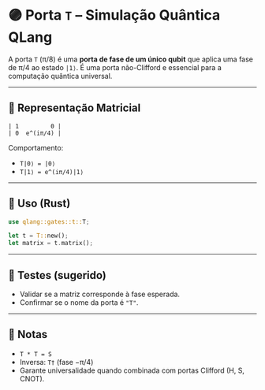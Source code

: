 # 🟣 Porta `T` – Simulação Quântica QLang

A porta `T` (π/8) é uma **porta de fase de um único qubit** que aplica uma fase de π/4 ao estado `|1⟩`. É uma porta não-Clifford e essencial para a computação quântica universal.

---

## 📐 Representação Matricial

```
| 1         0 |
| 0  e^(iπ/4) |
```

Comportamento:

- `T|0⟩ = |0⟩`
- `T|1⟩ = e^(iπ/4)|1⟩`

---

## 🧰 Uso (Rust)

```rust
use qlang::gates::t::T;

let t = T::new();
let matrix = t.matrix();
```

---

## 🧪 Testes (sugerido)

- Validar se a matriz corresponde à fase esperada.
- Confirmar se o nome da porta é `"T"`.

---

## 📎 Notas

- `T * T = S`
- Inversa: `T†` (fase −π/4)
- Garante universalidade quando combinada com portas Clifford (H, S, CNOT).